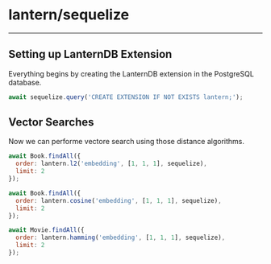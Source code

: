 # lantern/sequelize
---

## Setting up LanternDB Extension

Everything begins by creating the LanternDB extension in the PostgreSQL database.

```js
await sequelize.query('CREATE EXTENSION IF NOT EXISTS lantern;');
```

## Vector Searches

Now we can performe vectore search using those distance algorithms.

```js
await Book.findAll({
  order: lantern.l2('embedding', [1, 1, 1], sequelize),
  limit: 2
});

await Book.findAll({
  order: lantern.cosine('embedding', [1, 1, 1], sequelize),
  limit: 2
});

await Movie.findAll({
  order: lantern.hamming('embedding', [1, 1, 1], sequelize),
  limit: 2
});
```